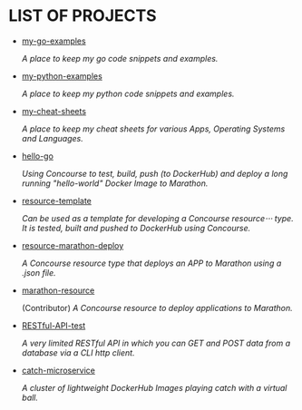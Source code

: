 # LIST OF PROJECTS

* [my-go-examples](https://jeffdecola.github.io/my-go-examples/)

   _A place to keep my go code snippets and
   examples._

* [my-python-examples](https://jeffdecola.github.io/my-python-examples/)

  _A place to keep my python code snippets and
  examples._

* [my-cheat-sheets](https://jeffdecola.github.io/my-cheat-sheets/)

  _A place to keep my cheat sheets for various Apps, Operating Systems
  and Languages._

* [hello-go](https://jeffdecola.github.io/hello-go/)

  _Using Concourse to test, build, push (to DockerHub) and
  deploy a long running "hello-world" Docker Image to Marathon._

* [resource-template](https://jeffdecola.github.io/resource-template/)

   _Can be used as a template for developing a Concourse resource⋅⋅⋅
   type. It is tested, built and pushed to DockerHub using Concourse._

* [resource-marathon-deploy](https://jeffdecola.github.io/resource-marathon-deploy/)

   _A Concourse resource type that deploys an APP to Marathon
   using a .json file._

* [marathon-resource](https://github.com/ckaznocha/marathon-resource/)

   (Contributor) _A Concourse resource to deploy applications to Marathon._

* [RESTful-API-test](https://jeffdecola.github.io/RESTful-API-test/)

   _A very limited RESTful API in which you can GET
   and POST data from a database via a CLI http client._

* [catch-microservice](https://jeffdecola.github.io/catch-microservice/)

   _A cluster of lightweight DockerHub Images playing catch with a
   virtual ball._
